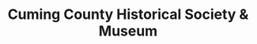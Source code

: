 ---
layout: repo
title: "Cuming County Historical Society & Museum"
id: 11874
permalink: repos/11874/
---